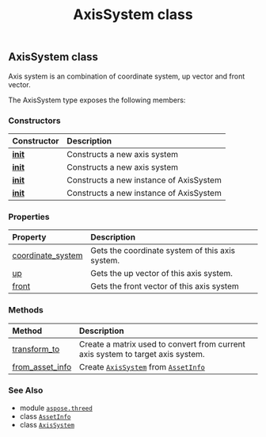 ﻿---
title: AxisSystem class
second_title: Aspose.3D for Python via .NET API References
description: 
type: docs
weight: 30
url: /aspose.threed/axissystem/
is_root: false
---

## AxisSystem class

Axis system is an combination of coordinate system, up vector and front vector.



The AxisSystem type exposes the following members:

### Constructors
| Constructor | Description |
| :- | :- |
| [__init__](/3d/python-net/aspose.threed/axissystem/__init__/#aspose.threed.CoordinateSystem-aspose.threed.Axis-aspose.threed.Axis) | Constructs a new axis system |
| [__init__](/3d/python-net/aspose.threed/axissystem/__init__/#aspose.threed.CoordinateSystem-aspose.threed.Axis) | Constructs a new axis system |
| [__init__](/3d/python-net/aspose.threed/axissystem/__init__/#aspose.threed.Axis-Nullable<Axis>) | Constructs a new instance of AxisSystem |
| [__init__](/3d/python-net/aspose.threed/axissystem/__init__/#Nullable<CoordinateSystem>-Nullable<Axis>-Nullable<Axis>) | Constructs a new instance of AxisSystem |


### Properties
| Property | Description |
| :- | :- |
| [coordinate_system](/3d/python-net/aspose.threed/axissystem/coordinate_system) | Gets the coordinate system of this axis system. |
| [up](/3d/python-net/aspose.threed/axissystem/up) | Gets the up vector of this axis system. |
| [front](/3d/python-net/aspose.threed/axissystem/front) | Gets the front vector of this axis system |


### Methods
| Method | Description |
| :- | :- |
| [transform_to](/3d/python-net/aspose.threed/axissystem/transform_to/#aspose.threed.AxisSystem) | Create a matrix used to convert from current axis system to target axis system. |
| [from_asset_info](/3d/python-net/aspose.threed/axissystem/from_asset_info/#aspose.threed.AssetInfo) | Create [`AxisSystem`](/3d/python-net/aspose.threed/axissystem) from [`AssetInfo`](/3d/python-net/aspose.threed/assetinfo) |



### See Also
* module [`aspose.threed`](..)
* class [`AssetInfo`](/3d/python-net/aspose.threed/assetinfo)
* class [`AxisSystem`](/3d/python-net/aspose.threed/axissystem)
